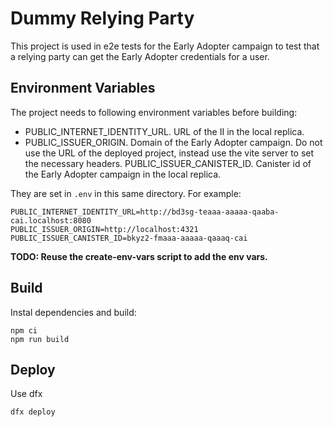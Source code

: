 # Dummy Relying Party

This project is used in e2e tests for the Early Adopter campaign to test that a relying party can get the Early Adopter credentials for a user.

## Environment Variables

The project needs to following environment variables before building:

* PUBLIC_INTERNET_IDENTITY_URL. URL of the II in the local replica.
* PUBLIC_ISSUER_ORIGIN. Domain of the Early Adopter campaign. Do not use the URL of the deployed project, instead use the vite server to set the necessary headers.
PUBLIC_ISSUER_CANISTER_ID. Canister id of the Early Adopter campaign in the local replica.

They are set in `.env` in this same directory. For example:

```
PUBLIC_INTERNET_IDENTITY_URL=http://bd3sg-teaaa-aaaaa-qaaba-cai.localhost:8080
PUBLIC_ISSUER_ORIGIN=http://localhost:4321
PUBLIC_ISSUER_CANISTER_ID=bkyz2-fmaaa-aaaaa-qaaaq-cai
```

**TODO: Reuse the create-env-vars script to add the env vars.**

## Build

Instal dependencies and build:

```
npm ci
npm run build
```

## Deploy

Use dfx

```
dfx deploy
```
